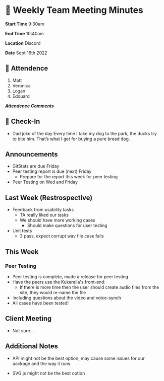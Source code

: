 # 🚀 Weekly Team Meeting Minutes

**Start Time** 9:30am

**End Time** 10:40am

**Location** Discord

**Date** Sept 16th 2022

## 👋 Attendence

1. Matt
2. Veronica
3. Logan
4. Edouard

***Attendence Comments***

## 🧸 Check-In

- Dad joke of the day
Every time I take my dog to the park, the ducks try to bite him. That’s what I get for buying a pure bread dog.

## Announcements

- GitStats are due Friday
- Peer testing report is due (next) Friday
  - Prepare for the report this week for peer testing
- Peer Testing on Wed and Friday

## Last Week (Restrospective)

- Feedback from usability tasks
  - TA really liked our tasks
  - We should have more working cases
    - Should make questions for user testing
- Unit tests
  - 3 pass, expect corrupt wav file case fails

## This Week  

### Peer Testing

- Peer testing is complete, made a release for peer testing
- Have the peers use the Kukerella's front-end:
  - If there is more time then the user should create audio files from the site, they would re-name the file
- Including questions about the video and voice-synch
- All cases have been tested!

## Client Meeting

- Not sure...

## Additional Notes

- API might not be the best option, may cause some issues for our package and the way it runs
  
- SVG.js might not be the best option
